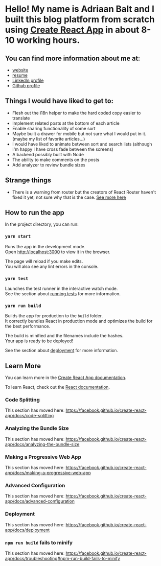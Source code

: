 # Hello!  My name is Adriaan Balt and I built this blog platform from scratch using [Create React App](https://github.com/facebook/create-react-app) in about 8-10 working hours.

## You can find more information about me at:
* [website](http://www.adriaanbalt.com) 
* [resume](http://www.adriaanbalt.com/assets/Adriaan-Balt-resume.pdf)
* [LinkedIn profile](https://linkedin.com/in/adriaanbalt) 
* [Github profile](https://github.com/adriaanbalt)

## Things I would have liked to get to:
* Flesh out the i18n helper to make the hard coded copy easier to translate
* Implement related posts at the bottom of each article
* Enable sharing functionality of some sort
* Maybe built a drawer for mobile but not sure what I would put in it. (maybe my list of favorite articles...)
* I would have liked to animate between sort and search lists (although I'm happy I have cross fade between the screens)
* A backend possibly built with Node
* The ability to make comments on the posts
* Add analyzer to review bundle sizes


## Strange things
* There is a warning from router but the creators of React Router haven't fixed it yet, not sure why that is the case. [See more here](https://github.com/ReactTraining/react-router/issues/6382)

## How to run the app

In the project directory, you can run:

### `yarn start`

Runs the app in the development mode.<br>
Open [http://localhost:3000](http://localhost:3000) to view it in the browser.

The page will reload if you make edits.<br>
You will also see any lint errors in the console.

### `yarn test`

Launches the test runner in the interactive watch mode.<br>
See the section about [running tests](https://facebook.github.io/create-react-app/docs/running-tests) for more information.

### `yarn run build`

Builds the app for production to the `build` folder.<br>
It correctly bundles React in production mode and optimizes the build for the best performance.

The build is minified and the filenames include the hashes.<br>
Your app is ready to be deployed!

See the section about [deployment](https://facebook.github.io/create-react-app/docs/deployment) for more information.

## Learn More

You can learn more in the [Create React App documentation](https://facebook.github.io/create-react-app/docs/getting-started).

To learn React, check out the [React documentation](https://reactjs.org/).

### Code Splitting

This section has moved here: https://facebook.github.io/create-react-app/docs/code-splitting

### Analyzing the Bundle Size

This section has moved here: https://facebook.github.io/create-react-app/docs/analyzing-the-bundle-size

### Making a Progressive Web App

This section has moved here: https://facebook.github.io/create-react-app/docs/making-a-progressive-web-app

### Advanced Configuration

This section has moved here: https://facebook.github.io/create-react-app/docs/advanced-configuration

### Deployment

This section has moved here: https://facebook.github.io/create-react-app/docs/deployment

### `npm run build` fails to minify

This section has moved here: https://facebook.github.io/create-react-app/docs/troubleshooting#npm-run-build-fails-to-minify
